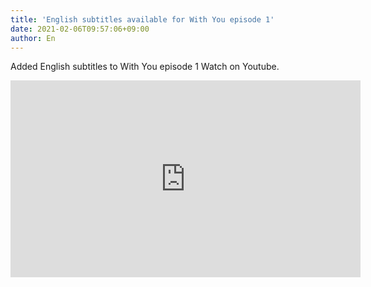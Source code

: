 ```yaml
---
title: 'English subtitles available for With You episode 1'
date: 2021-02-06T09:57:06+09:00
author: En
---
```


Added English subtitles to With You episode 1
Watch on Youtube.

<iframe width="560" height="315" src="https://www.youtube.com/embed/QQpJZVISf_U" frameborder="0" allow="accelerometer; autoplay; clipboard-write; encrypted-media; gyroscope; picture-in-picture" allowfullscreen></iframe>

